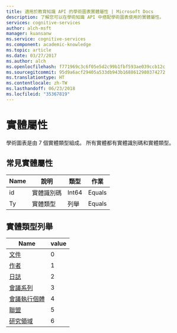 ```yaml
---
title: 適用於教育知識 API 的學術圖表實體屬性 | Microsoft Docs
description: 了解您可以在學術知識 API 中搭配學術圖表使用的實體屬性。
services: cognitive-services
author: alch-msft
manager: kuansanw
ms.service: cognitive-services
ms.component: academic-knowledge
ms.topic: article
ms.date: 03/27/2017
ms.author: alch
ms.openlocfilehash: f771969c3c6f05e5d2c99b1fbf593ae039ccb12c
ms.sourcegitcommit: 95d9a6acf29405a533db943b1688612980374272
ms.translationtype: HT
ms.contentlocale: zh-TW
ms.lasthandoff: 06/23/2018
ms.locfileid: "35367819"
---
```

# <a name="entity-attributes"></a>實體屬性

學術圖表是由 7 個實體類型組成。 所有實體都有實體識別碼和實體類型。

## <a name="common-entity-attributes"></a>常見實體屬性
Name    |說明                |類型       | 作業
------- | ------------------------- | --------- | ----------------------------
id      |實體識別碼                  |Int64      |Equals
Ty      |實體類型                |列舉   |Equals

## <a name="entity-type-enum"></a>實體類型列舉
Name                                                            |value
----------------------------------------------------------------|-----
[文件](PaperEntityAttributes.md)                               |0
[作者](AuthorEntityAttributes.md)                             |1
[日誌](JournalEntityAttributes.md)                           |2
[會議系列](JournalEntityAttributes.md)                 |3
[會議執行個體](ConferenceInstanceEntityAttributes.md)    |4
[聯盟](AffiliationEntityAttributes.md)                   |5
[研究領域](FieldsOfStudyEntityAttributes.md)                      |6

